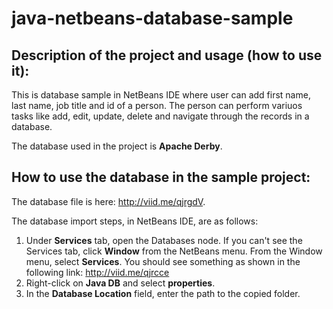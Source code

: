 # java-netbeans-database-sample
## Description of the project and usage (how to use it):
This is database sample in NetBeans IDE where user can add first name, last name, job title and id of a person. The person can perform variuos tasks like add, edit, update, delete and navigate through the records in a database.

The database used in the project is **Apache Derby**.

## How to use the database in the sample project:
The database file is here: http://viid.me/qjrgdV.

The database import steps, in NetBeans IDE, are as follows:

1. Under **Services** tab, open the Databases node. If you can't see the Services tab, click **Window** from the NetBeans menu. From the Window menu, select **Services**. You should see something as shown in the following link: http://viid.me/qjrcce
2. Right-click on **Java DB** and select **properties**.
3. In the **Database Location** field, enter the path to the copied folder.
